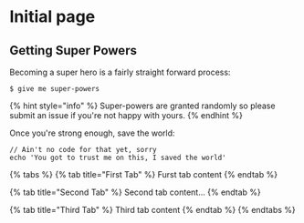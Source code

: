 # Initial page

## Getting Super Powers

Becoming a super hero is a fairly straight forward process:

```
$ give me super-powers
```

{% hint style="info" %}
 Super-powers are granted randomly so please submit an issue if you're not happy with yours.
{% endhint %}

Once you're strong enough, save the world:

```
// Ain't no code for that yet, sorry
echo 'You got to trust me on this, I saved the world'
```

{% tabs %}
{% tab title="First Tab" %}
Furst tab content
{% endtab %}

{% tab title="Second Tab" %}
Second tab content...
{% endtab %}

{% tab title="Third Tab" %}
Third tab content
{% endtab %}
{% endtabs %}



